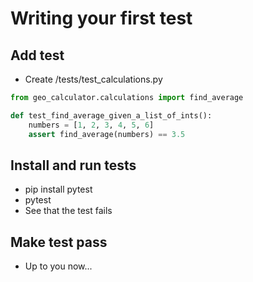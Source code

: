 # Writing your first test

## Add test

- Create /tests/test_calculations.py

```python
from geo_calculator.calculations import find_average

def test_find_average_given_a_list_of_ints():
    numbers = [1, 2, 3, 4, 5, 6]
    assert find_average(numbers) == 3.5
```

## Install and run tests

- pip install pytest
- pytest
- See that the test fails

## Make test pass

- Up to you now...
